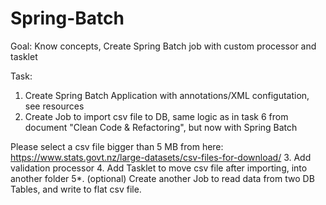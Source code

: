 # Spring-Batch

Goal: Know concepts, Create Spring Batch job with custom processor and tasklet

Task:
1. Create Spring Batch Application with annotations/XML configutation, see resources
2. Create Job to import csv file to DB, same logic as in task 6 from document "Clean Code & Refactoring", but now with Spring Batch

Please select a csv file bigger than 5 MB from here: https://www.stats.govt.nz/large-datasets/csv-files-for-download/
3. Add validation processor
4. Add Tasklet to move csv file after importing, into another folder
5*. (optional) Create another Job to read data from two DB Tables, and write to flat csv file.
